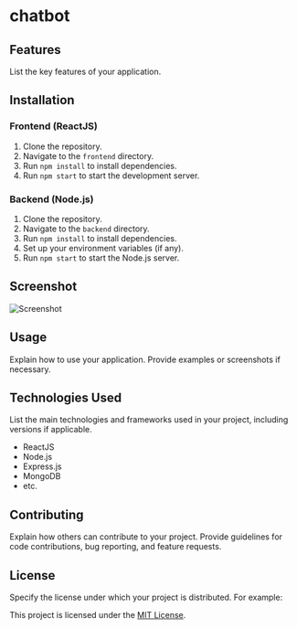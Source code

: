 # chatbot

## Features

List the key features of your application.

## Installation

### Frontend (ReactJS)

1. Clone the repository.
2. Navigate to the `frontend` directory.
3. Run `npm install` to install dependencies.
4. Run `npm start` to start the development server.

### Backend (Node.js)

1. Clone the repository.
2. Navigate to the `backend` directory.
3. Run `npm install` to install dependencies.
4. Set up your environment variables (if any).
5. Run `npm start` to start the Node.js server.
   
## Screenshot
![Screenshot](https://app.brand2social.com/api/image-server/fetch-media?path=98f09cc00ec08e43c91e6864d4144fScreenshot%20%281%29.png)
## Usage

Explain how to use your application. Provide examples or screenshots if necessary.

## Technologies Used

List the main technologies and frameworks used in your project, including versions if applicable.

- ReactJS
- Node.js
- Express.js
- MongoDB
- etc.

## Contributing

Explain how others can contribute to your project. Provide guidelines for code contributions, bug reporting, and feature requests.

## License

Specify the license under which your project is distributed. For example:

This project is licensed under the [MIT License](LICENSE).
